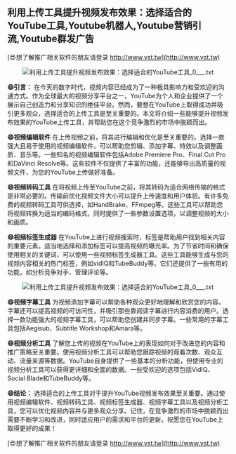 ## **利用上传工具提升视频发布效果：选择适合的YouTube工具,Youtube机器人,Youtube营销引流,Youtube群发广告**

[😍想了解推广相关软件的朋友请登录 http://www.vst.tw](http://www.vst.tw)

 <center><img src="https://vst.tw/MP4/tuiguang/png/6.png" alt="利用上传工具提升视频发布效果：选择适合的YouTube工具_0___.txt"></center>

**😄引言：**
在今天的数字时代，视频内容已经成为了一种极具影响力和受欢迎的沟通方式。作为全球最大的视频分享平台之一，YouTube为个人和企业提供了一个展示自己创造力和分享知识的绝佳平台。然而，要想在YouTube上取得成功并吸引更多观众，选择适合的上传工具是至关重要的。本文将介绍一些能够提升视频发布效果的YouTube上传工具，并帮助您在这个竞争激烈的市场中脱颖而出。

**😄视频编辑软件**
在上传视频之前，将其进行编辑和优化是至关重要的。选择一款强大且易于使用的视频编辑软件，可以帮助您剪辑、添加字幕、特效以及调整画质、音乐等。一些知名的视频编辑软件包括Adobe Premiere Pro、Final Cut Pro和DaVinci Resolve等。这些软件不仅提供了丰富的功能，还能够导出高质量的视频文件，为您的YouTube上传做好准备。

**😄视频转码工具**
在将视频上传至YouTube之前，将其转码为适合网络传输的格式是非常必要的。传输前优化视频文件大小可以提升上传速度和用户体验。有许多免费的视频转码工具可供选择，如HandBrake、FFmpeg等。这些工具可以帮助您将视频转换为适当的编码格式，同时提供了一些参数设置选项，以调整视频的大小和画质。

**😄视频标签生成器**
在YouTube上进行视频搜索时，标签是帮助用户找到相关内容的重要元素。适当地选择和添加标签可以提高视频的曝光率。为了节省时间和确保使用相关的关键词，可以使用一些视频标签生成器工具。这些工具能够生成与您的视频内容相关的热门标签，例如vidIQ和TubeBuddy等。它们还提供了一些有用的功能，如分析竞争对手、管理评论等。

 <center><img src="https://vst.tw/MP4/tuiguang/png/0.png" alt="利用上传工具提升视频发布效果：选择适合的YouTube工具_0___.txt"></center>

**😄视频字幕工具**
为视频添加字幕可以帮助各种观众更好地理解和欣赏您的内容。字幕还可以提高视频的可访问性，并吸引那些靠阅读字幕进行内容消费的用户。选择一款功能强大的视频字幕工具，可以帮助您创建并同步字幕。一些常用的字幕工具包括Aegisub、Subtitle Workshop和Amara等。

**😄视频分析工具**
了解您上传的视频在YouTube上的表现如何对于改进您的内容和推广策略至关重要。使用视频分析工具可以帮助您跟踪视频的观看次数、观众互动、流量来源等数据。YouTube自身提供了一些基本的分析功能，但使用专业的视频分析工具可以获得更详细和全面的数据。一些受欢迎的选项包括VidIQ、Social Blade和TubeBuddy等。

**😄结论：**
选择适合的上传工具对于提升YouTube视频发布效果至关重要。通过使用视频编辑软件、视频转码工具、视频标签生成器、视频字幕工具以及视频分析工具，您可以优化视频内容并与更多观众分享。记住，在竞争激烈的市场中脱颖而出需要不断学习和改进，同时适应用户的需求和平台的更新。祝愿您在YouTube上取得更好的成果！

[😍想了解推广相关软件的朋友请登录 http://www.vst.tw](http://www.vst.tw)



